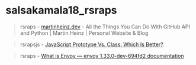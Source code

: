 # salsakamala18_rsraps
> rsraps - [martinheinz.dev](https://martinheinz.dev/blog/25) - All the Things You Can Do With GitHub API and Python | Martin Heinz | Personal Website & Blog


> rsrapsjs - [JavaScript Prototype Vs. Class: Which Is Better?](https://www.turing.com/kb/prototype-vs-class-in-js)


> rsraps - [What is Envoy — envoy 1.33.0-dev-694fd2 documentation](https://www.envoyproxy.io/docs/envoy/latest/intro/what_is_envoy)
